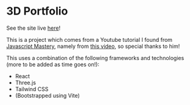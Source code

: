 # 3D Portfolio

See the site live [here](https://richard-fu1.github.io/3d_portfolio/)!

This is a project which comes from a Youtube tutorial I found from [Javascript Mastery](https://www.youtube.com/@javascriptmastery), namely from [this video](https://youtu.be/FkowOdMjvYo?si=aZmsyDFD5xigHcO0), so special thanks to him!

This uses a combination of the following frameworks and technologies (more to be added as time goes on!):

- React
- Three.js
- Tailwind CSS
- (Bootstrapped using Vite)
